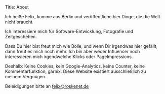 Title: About

Ich heiße Felix, komme aus Berlin und veröffentliche hier Dinge, die die Welt nicht braucht.

[//]: # (![Portrait]&#40;/static/images/portrait400x400.jpg&#41;)

Ich interessiere mich für Software-Entwicklung, Fotografie und Zeitgeschehen.

Dass Du hier bist freut mich wie Bolle, und wenn Dir irgendwas hier gefällt, dann freut es mich noch mehr. Ich bin aber weder Influencer noch interessieren mich irgendwelche Klicks oder PageImpressions.

 Deshalb: Keine Cookies, kein Google-Analytics, keine Counter, keine Kommentarfunktion, garnix. Diese Website existiert ausschließlich zu meinem Vergnügen.

Beleidigungen bitte an felix@roskenet.de
